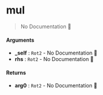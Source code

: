 # mul

> No Documentation 🚧

#### Arguments

- **\_self** : `Rot2` \- No Documentation 🚧
- **rhs** : `Rot2` \- No Documentation 🚧

#### Returns

- **arg0** : `Rot2` \- No Documentation 🚧